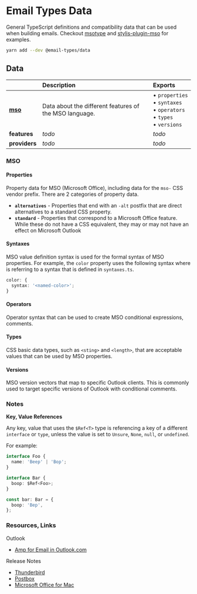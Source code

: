 [msotype]: https://github.com/email-types/email-types/msotype
[stylis-plugin-mso]:
  https://github.com/email-types/email-types/stylis-plugin-mso

# Email Types Data

General TypeScript definitions and compatibility data that can be used when
building emails. Checkout [msotype] and [stylis-plugin-mso] for examples.

```sh
yarn add --dev @email-types/data
```

## Data

|                 | Description                                            | Exports                                                                              |
| :-------------- | :----------------------------------------------------- | :----------------------------------------------------------------------------------- |
| [**mso**](#mso) | Data about the different features of the MSO language. | • `properties` <br> • `syntaxes` <br> • `operators` <br> • `types` <br> • `versions` | `AlternativePropertiesHyphen` |
| **features**    | _todo_                                                 | _todo_                                                                               |
| **providers**   | _todo_                                                 | _todo_                                                                               |

### MSO

#### Properties

Property data for MSO (Microsoft Office), including data for the `mso-` CSS
vendor prefix. There are 2 categories of property data.

- **`alternatives`** - Properties that end with an `-alt` postfix that are
  direct alternatives to a standard CSS property.
- **`standard`** - Properties that correspond to a Microsoft Office feature.
  While these do not have a CSS equivalent, they may or may not have an effect
  on Microsoft Outlook

#### Syntaxes

MSO value definition syntax is used for the formal syntax of MSO properties. For
example, the `color` property uses the following syntax where <named-color> is
referring to a syntax that is defined in `syntaxes.ts`.

```ts
color: {
  syntax: '<named-color>';
}
```

#### Operators

Operator syntax that can be used to create MSO conditional expressions,
comments.

#### Types

CSS basic data types, such as `<sting>` and `<length>`, that are acceptable
values that can be used by MSO properties.

#### Versions

MSO version vectors that map to specific Outlook clients. This is commonly used
to target specific versions of Outlook with conditional comments.

### Notes

**Key, Value References**

Any key, value that uses the `$Ref<T>` type is referencing a key of a different
`interface` or `type`, unless the value is set to `Unsure`, `None`, `null`, or
`undefined`.

For example:

```ts
interface Foo {
  name: 'Beep' | 'Bop';
}

interface Bar {
  boop: $Ref<Foo>;
}

const bar: Bar = {
  boop: 'Bep',
};
```

### Resources, Links

Outlook

- [Amp for Email in Outlook.com](https://docs.microsoft.com/en-us/outlook/amphtml/)

Release Notes

- [Thunderbird](https://www.thunderbird.net/en-US/thunderbird/releases/)
- [Postbox](https://www.postbox-inc.com/product/releasenotes)
- [Microsoft Office for Mac](https://docs.microsoft.com/en-gb/officeupdates/release-notes-office-for-mac#november-2016-release)
